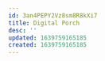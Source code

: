 ```yaml
---
id: 3an4PEPY2Vz8sm8R8kXi7
title: Digital Porch
desc: ''
updated: 1639759165185
created: 1639759165185
---
```


